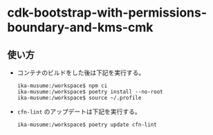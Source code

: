 # cdk-bootstrap-with-permissions-boundary-and-kms-cmk

## 使い方

- コンテナのビルドをした後は下記を実行する。

  ```shell
  ika-musume:/workspace$ npm ci
  ika-musume:/workspace$ poetry install --no-root
  ika-musume:/workspace$ source ~/.profile
  ```

- `cfn-lint` のアップデートは下記を実行する。
  ```shell
  ika-musume:/workspace$ poetry update cfn-lint
  ```
